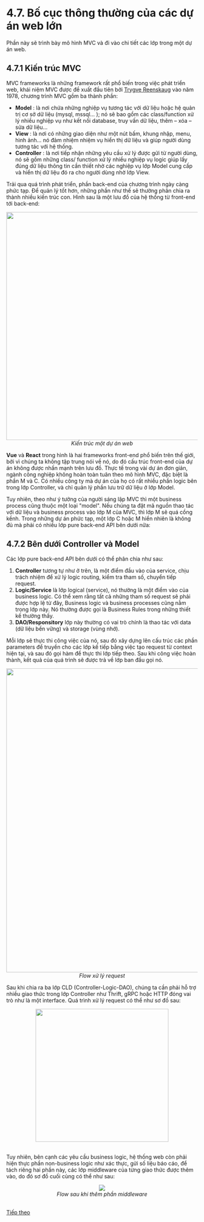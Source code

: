 # 4.7. Bố cục thông thường của các dự án web lớn

Phần này sẽ trình bày mô hình MVC và đi vào chi tiết các lớp trong một dự án web.

## 4.7.1 Kiến trúc MVC

MVC frameworks là những framework rất phổ biến trong việc phát triển web, khái niệm MVC được đề xuất đầu tiên bởi [Trygve Reenskaug](https://en.wikipedia.org/wiki/Trygve_Reenskaug) vào năm 1978, chương trình MVC gồm ba thành phần:

* **Model** : là nơi chứa những nghiệp vụ tương tác với dữ liệu hoặc hệ quản trị cơ sở dữ liệu (mysql, mssql… ); nó sẽ bao gồm các class/function xử lý nhiều nghiệp vụ như kết nối database, truy vấn dữ liệu, thêm – xóa – sửa dữ liệu...
* **View** : là nơi có những giao diện như một nút bấm, khung nhập, menu, hình ảnh… nó đảm nhiệm nhiệm vụ hiển thị dữ liệu và giúp người dùng tương tác với hệ thống.
* **Controller** : là nơi tiếp nhận những yêu cầu xử lý được gửi từ người dùng, nó sẽ gồm những class/ function xử lý nhiều nghiệp vụ logic giúp lấy đúng dữ liệu thông tin cần thiết nhờ các nghiệp vụ lớp Model cung cấp và hiển thị dữ liệu đó ra cho người dùng nhờ lớp View.

Trải qua quá trình phát triển, phần back-end của chương trình ngày càng phức tạp. Để quản lý tốt hơn, những phần như thế sẽ thường phân chia ra thành nhiều kiến trúc con. Hình sau là một lưu đồ của hệ thống từ front-end tới back-end:

<div align="center">
	<img src="../images/ch5-07-frontend-backend.png" width="600">
	<br/>
	<span align="center">
		<i>Kiến trúc một dự án web</i>
	</span>
	<br/>
</div>

**Vue** và **React** trong hình là hai frameworks front-end phổ biến trên thế giới, bởi vì chúng ta không tập trung nói về nó, do đó cấu trúc front-end của dự án không được nhấn mạnh trên lưu đồ. Thực tế trong vài dự án đơn giản, ngành công nghiệp không hoàn toàn tuân theo mô hình MVC, đặc biệt là phần M và C. Có nhiều công ty mà dự án của họ có rất nhiều phần logic bên trong lớp Controller, và chỉ quản lý phần lưu trữ dữ liệu ở lớp Model.

Tuy nhiên, theo như ý tưởng của người sáng lập MVC thì một business process cũng thuộc một loại "model". Nếu chúng ta đặt mã nguồn thao tác với dữ liệu và business process vào lớp M của MVC, thì lớp M sẽ quá cồng kềnh. Trong những dự án phức tạp, một lớp C hoặc M hiển nhiên là không đủ mà phải có nhiều lớp pure back-end API bên dưới nữa:

## 4.7.2 Bên dưới Controller và Model

Các lớp pure back-end API bên dưới có thể phân chia như sau:

1. **Controller** tương tự như ở trên, là một điểm đầu vào của service, chịu trách nhiệm để xử lý logic routing, kiểm tra tham số, chuyển tiếp request.
2. **Logic/Service**  là lớp logical (service), nó thường là một điểm vào của business logic. Có thể xem rằng tất cả những tham số request sẽ phải được hợp lệ từ đây, Business logic và business processes cũng nằm trong lớp này. Nó thường được gọi là Business Rules trong những thiết kế thường thấy.
3. **DAO/Responsitory** lớp này thường có vai trò chính là thao tác với data (dữ liệu bền vững) và storage (vùng nhớ).

Mỗi lớp sẽ thực thi công việc của nó, sau đó xây dựng lên cấu trúc các phần parameters để truyền cho các lớp kế tiếp bằng việc tạo request từ context hiện tại, và sau đó gọi hàm để thực thi lớp tiếp theo. Sau khi công việc hoàn thành, kết quả của quá trình sẽ được trả về lớp ban đầu gọi nó.

<div align="center">
	<img src="../images/ch5-07-controller-logic-dao.png" width="800">
	<br/>
	<span align="center">
		<i>Flow xử lý request</i>
	</span>
	<br/>
</div>


Sau khi chia ra ba lớp CLD (Controller-Logic-DAO), chúng ta cần phải hỗ trợ nhiều giao thức trong lớp Controller như Thrift, gRPC hoặc HTTP đóng vai trò như là một interface. Quá trình xử lý request có thể như sơ đồ sau:

<div align="center">
	<img src="../images/ch4-7-cld-layout.png" width="350">
	<br/>
	<span align="center"><i></i></span>
	<br/>
</div>

Tuy nhiên, bên cạnh các yêu cầu business logic, hệ thống web còn phải hiện thực phần non-business logic như xác thực, gửi số liệu báo cáo, để tách riêng hai phần này, các lớp middleware của từng giao thức được thêm vào, do đó sơ đồ cuối cùng có thể như sau:

<div align="center">
	<img src="../images/ch4-7-cld-layout-md.png">
	<br/>
	<span align="center">
		<i>Flow sau khi thêm phần middleware</i>
	</span>
</div>
<br/>

[Tiếp theo](ch4-08-interface-and-web.md)